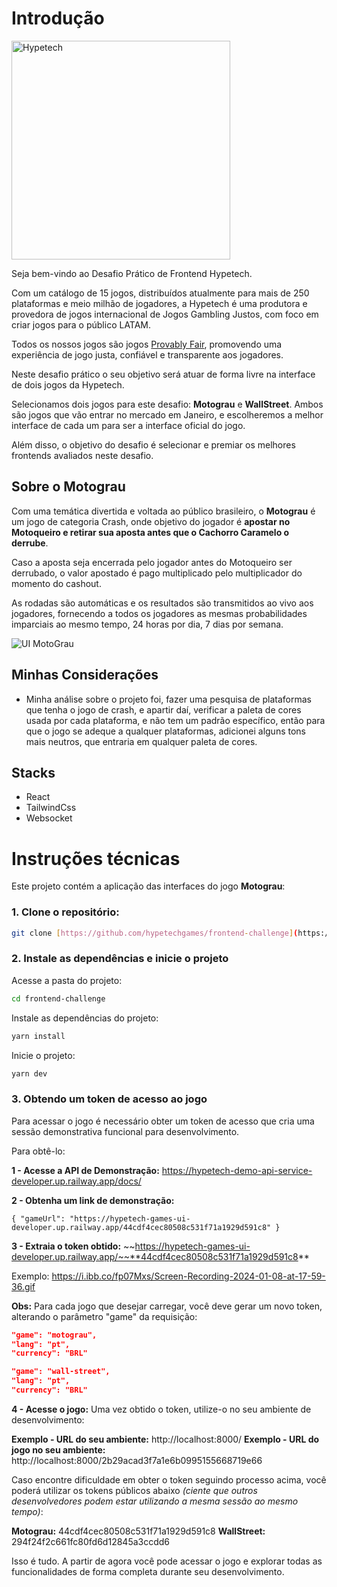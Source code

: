 

# Introdução

<img src="https://hypetech.games/assets/images/branding/dark.png" alt="Hypetech" width="350"/>

Seja bem-vindo ao Desafio Prático de Frontend Hypetech.

Com um catálogo de 15 jogos, distribuídos atualmente para mais de 250 plataformas e meio milhão de jogadores, a Hypetech é uma produtora e provedora de jogos internacional de Jogos Gambling Justos, com foco em criar jogos para o público LATAM.

Todos os nossos jogos são jogos [Provably Fair](https://provablyfair.org/), promovendo uma experiência de jogo justa, confiável e transparente aos jogadores.

Neste desafio prático o seu objetivo será atuar de forma livre na interface de dois jogos da Hypetech.

Selecionamos dois jogos para este desafio: **Motograu** e **WallStreet**. Ambos são jogos que vão entrar no mercado em Janeiro, e escolheremos a melhor interface de cada um para ser a interface oficial do jogo.

Além disso, o objetivo do desafio é selecionar e premiar os melhores frontends avaliados neste desafio.


## Sobre o Motograu

Com uma temática divertida e voltada ao público brasileiro, o **Motograu** é um jogo de categoria Crash, onde objetivo do jogador é **apostar no Motoqueiro e retirar sua aposta antes que o Cachorro Caramelo o derrube**.

Caso a aposta seja encerrada pelo jogador antes do Motoqueiro ser derrubado, o valor apostado é pago multiplicado pelo multiplicador do momento do cashout.

As rodadas são automáticas e os resultados são transmitidos ao vivo aos jogadores, fornecendo a todos os jogadores as mesmas probabilidades imparciais ao mesmo tempo, 24 horas por dia, 7 dias por semana.

![UI MotoGrau](https://i.ibb.co/42BnW3g/MotoGrau.png)


## Minhas Considerações

- Minha análise sobre o projeto foi, fazer uma pesquisa de plataformas que tenha o jogo de crash, e apartir daí, verificar a paleta de cores usada por cada plataforma, e não tem um padrão específico, então para que o jogo se adeque a qualquer plataformas, adicionei alguns tons mais neutros, que entraria em qualquer paleta de cores.

  

## Stacks
- React
- TailwindCss
- Websocket


# Instruções técnicas

Este projeto contém a aplicação das interfaces do jogo **Motograu**:

### 1. Clone o repositório:
```bash
git clone [https://github.com/hypetechgames/frontend-challenge](https://github.com/anderssoncosta/frontend-challenge)
```

### 2. Instale as dependências e inicie o projeto

Acesse a pasta do projeto:
```bash
cd frontend-challenge
```

Instale as dependências do projeto:
```bash
yarn install
```

Inicie o projeto:
```bash
yarn dev
```

### 3. Obtendo um token de acesso ao jogo

Para acessar o jogo é necessário obter um token de acesso que cria uma sessão demonstrativa funcional para desenvolvimento.

Para obtê-lo:

**1 - Acesse a API de Demonstração:** 
 https://hypetech-demo-api-service-developer.up.railway.app/docs/

**2 - Obtenha um link de demonstração:**	

	{ "gameUrl": "https://hypetech-games-ui-developer.up.railway.app/44cdf4cec80508c531f71a1929d591c8" }

**3 - Extraia o token obtido:**
~~https://hypetech-games-ui-developer.up.railway.app/~~**44cdf4cec80508c531f71a1929d591c8**


Exemplo: https://i.ibb.co/fp07Mxs/Screen-Recording-2024-01-08-at-17-59-36.gif


**Obs:** Para cada jogo que desejar carregar, você deve gerar um novo token, alterando o parâmetro "game" da requisição:

 ```json
"game": "motograu",
"lang": "pt",
"currency": "BRL"
```

 ```json
"game": "wall-street",
"lang": "pt",
"currency": "BRL"
```

**4 - Acesse o jogo:**
Uma vez obtido o token, utilize-o no seu ambiente de desenvolvimento:

**Exemplo - URL do seu ambiente:** http://localhost:8000/
**Exemplo - URL do jogo no seu ambiente:** http://localhost:8000/2b29acad3f7a1e6b0995155668719e66

Caso encontre dificuldade em obter o token seguindo processo acima, você poderá utilizar os tokens públicos abaixo *(ciente que outros desenvolvedores podem estar utilizando a mesma sessão ao mesmo tempo)*:

**Motograu:** 44cdf4cec80508c531f71a1929d591c8
**WallStreet:** 294f24f2c661fc80fd6d12845a3ccdd6

Isso é tudo. A partir de agora você pode acessar o jogo e explorar todas as funcionalidades de forma completa durante seu desenvolvimento.
